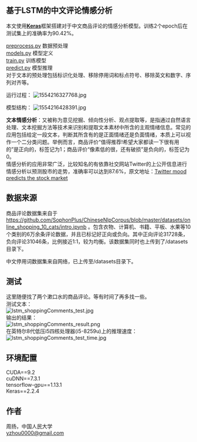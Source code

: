 ## 基于LSTM的中文评论情感分析
本文使用[**Keras**](https://keras.io/)框架搭建对于中文商品评论的情感分析模型。训练2个epoch后在测试集上的准确率为90.42%。

[preprocess.py](https://github.com/yang-zhou-x/assignments/blob/master/lstm_sentiment_analysis/preprocess.py) 数据预处理  
[models.py](https://github.com/yang-zhou-x/assignments/blob/master/lstm_sentiment_analysis/models.py) 模型定义  
[train.py](https://github.com/yang-zhou-x/assignments/blob/master/lstm_sentiment_analysis/train.py) 训练模型  
[predict.py](https://github.com/yang-zhou-x/assignments/blob/master/lstm_sentiment_analysis/predict.py) 模型推理  
对于文本的预处理包括标识化处理、移除停用词和标点符号、移除英文和数字、序列对齐等。  

运行过程：
![1554216327768.jpg](https://i.loli.net/2019/04/02/5ca37626ad6e1.jpg)

模型结构：
![1554216428391.jpg](https://i.loli.net/2019/04/02/5ca37626ac5c0.jpg)


**文本情感分析**：又被称为意见挖掘、倾向性分析、观点提取等，是指通过自然语言处理、文本挖掘方法等技术来识别和提取文本素材中所含的主观情绪信息。常见的应用包括给定一段文本，判断其所含有的是正面情绪还是负面情绪，本质上可以视作一个二分类问题。举例而言，商品评价“值得推荐!希望大家都读一下很有用的”是正向的，标签记为1；商品评价“像素低的很，还有破损”是负向的，标签记为0。  
情感分析的应用非常广泛，比较知名的有依靠社交网站Twitter的上公开信息进行情感分析以预测股市的走势，准确率可以达到87.6%，原文地址：[Twitter mood predicts the stock market](https://arxiv.org/pdf/1010.3003.pdf)

## 数据来源
商品评论数据集来自于 https://github.com/SophonPlus/ChineseNlpCorpus/blob/master/datasets/online_shopping_10_cats/intro.ipynb
。包含衣物、计算机、书籍、平板、水果等10个类别的6万余条评论数据，并且已标记好正向或负向。其中正向评论31728条，负向评论31046条，比例接近1:1，较为均衡。该数据集同时也上传到了/datasets目录下。

中文停用词数据集来自网络，已上传至/datasets目录下。

## 测试
这里随便找了两个漱口水的商品评论。等有时间了再多找一些。  
测试文本：  
![lstm_shoppingComments_test.jpg](https://github.com/yang-zhou-x/assignments/blob/master/others/lstm_shoppingComments_test.jpg)  
输出的结果：  
![lstm_shoppingComments_result.png](https://github.com/yang-zhou-x/assignments/blob/master/others/lstm_shoppingComments_result.png)  
在英特尔8代低压i5四核处理器(i5-8259u)上的推理速度：  
![lstm_shoppingComments_test_time.jpg](https://github.com/yang-zhou-x/assignments/blob/master/others/lstm_shoppingComments_test_time.jpg)  

## 环境配置
CUDA==9.2  
cuDNN==7.3.1  
tensorflow-gpu==1.13.1  
Keras==2.2.4  

## 作者
周扬，中国人民大学  
yzhou0000@gmail.com
